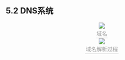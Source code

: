 ## 5.2 DNS系统

<center><img src="https://youpai.roccoshi.top/img/20200729220504.png"><br><div style="border-bottom: 1px solid #d9d9d9;display: inline-block;color: #999;    padding: 2px;">域名</div> </center>



<center><img src="https://youpai.roccoshi.top/img/20200729220538.png"><br><div style="border-bottom: 1px solid #d9d9d9;display: inline-block;color: #999;    padding: 2px;">域名解析过程</div> </center>